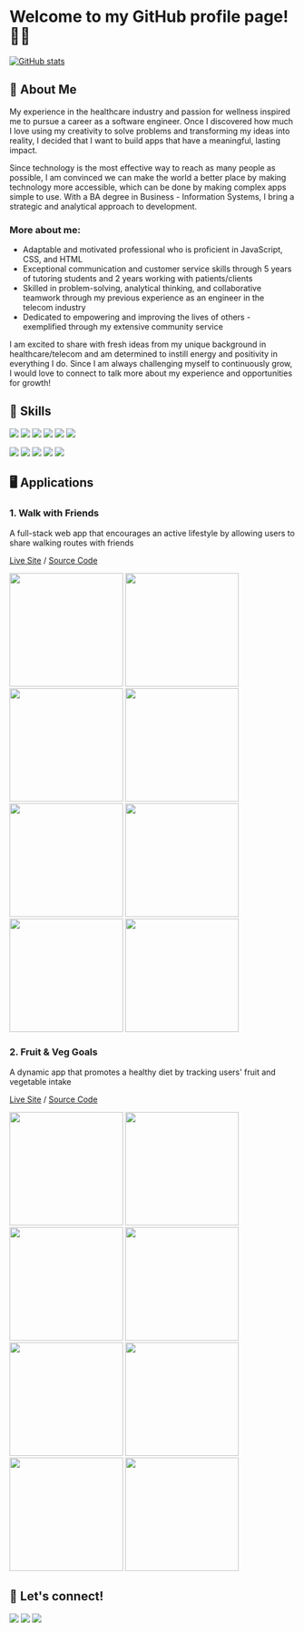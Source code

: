 # Welcome to my GitHub profile page! 👋😄

[![GitHub stats](https://github-readme-stats.vercel.app/api?username=angelsleung&hide=stars,contribs&show_icons=true&theme=buefy)](https://github.com/anuraghazra/github-readme-stats)

## 💁‍ About Me
My experience in the healthcare industry and passion for wellness inspired me to pursue a career as a software engineer. Once I discovered how much I love using my creativity to solve problems and transforming my ideas into reality, I decided that I want to build apps that have a meaningful, lasting impact.

Since technology is the most effective way to reach as many people as possible, I am convinced we can make the world a better place by making technology more accessible, which can be done by making complex apps simple to use. With a BA degree in Business - Information Systems, I bring a strategic and analytical approach to development.

### More about me:
- Adaptable and motivated professional who is proficient in JavaScript, CSS, and HTML
- Exceptional communication and customer service skills through 5 years of tutoring students and 2 years working with patients/clients
- Skilled in problem-solving, analytical thinking, and collaborative teamwork through my previous experience as an engineer in the telecom industry
- Dedicated to empowering and improving the lives of others - exemplified through my extensive community service

I am excited to share with fresh ideas from my unique background in healthcare/telecom and am determined to instill energy and positivity in everything I do. Since I am always challenging myself to continuously grow, I would love to connect to talk more about my experience and opportunities for growth! 

## 🚀 Skills
<a href="https://github.com/angelsleung"><img src="https://img.shields.io/badge/JavaScript-F7DF1E?style=for-the-badge&logo=javascript&logoColor=black" /></a> <a href="https://github.com/angelsleung"><img src="https://img.shields.io/badge/CSS3-1572B6?style=for-the-badge&logo=css3&logoColor=white" /></a> <a href="https://github.com/angelsleung"><img src="https://img.shields.io/badge/HTML5-E34F26?style=for-the-badge&logo=html5&logoColor=white" /></a> <a href="https://github.com/angelsleung"><img src="https://img.shields.io/badge/React-20232A?style=for-the-badge&logo=react&logoColor=61DAFB" /></a> <a href="https://github.com/angelsleung"><img src="https://img.shields.io/badge/Node.js-43853D?style=for-the-badge&logo=node.js&logoColor=white" /></a> <a href="https://github.com/angelsleung"><img src="https://img.shields.io/badge/Express.js-404D59?style=for-the-badge&logo=express&logoColor=white" /></a>

<a href="https://github.com/angelsleung"><img src="https://img.shields.io/badge/PostgreSQL-316192?style=for-the-badge&logo=postgresql&logoColor=white" /></a> <a href="https://github.com/angelsleung"><img src="https://img.shields.io/badge/Git-F05032?style=for-the-badge&logo=git&logoColor=white" /></a> <a href="https://github.com/angelsleung"><img src="https://img.shields.io/badge/GitHub-100000?style=for-the-badge&logo=github&logoColor=white" /></a> <a href="https://github.com/angelsleung"><img src="https://img.shields.io/badge/Visual_Studio_Code-0078D4?style=for-the-badge&logo=visual%20studio%20code&logoColor=white" /></a> <a href="https://github.com/angelsleung"><img src="https://img.shields.io/badge/npm-CB3837?style=for-the-badge&logo=npm&logoColor=white" /></a>
  

## 🖥️ Applications

### 1. Walk with Friends

A full-stack web app that encourages an active lifestyle by allowing users to share walking routes with friends

[Live Site](http://walk-with-friends-app.herokuapp.com) / [Source Code](https://github.com/angelsleung/walk-with-friends)

<a href="https://github.com/angelsleung/walk-with-friends"><img src="https://user-images.githubusercontent.com/65578254/115622281-7cfd9400-a2ac-11eb-84ed-b1d381b6ecf8.png" width="200px"></a> <a href="https://github.com/angelsleung/walk-with-friends"><img src="https://user-images.githubusercontent.com/65578254/115622338-91419100-a2ac-11eb-8195-501eebb48e69.png" width="200px"></a> <a href="https://github.com/angelsleung/walk-with-friends"><img src="https://user-images.githubusercontent.com/65578254/115622916-5724bf00-a2ad-11eb-81cd-fdd6ccd535af.png" width="200px"></a> <a href="https://github.com/angelsleung/walk-with-friends"><img src="https://user-images.githubusercontent.com/65578254/115623093-96eba680-a2ad-11eb-89b9-ef688f3ca52c.png" width="200px"></a> <a href="https://github.com/angelsleung/walk-with-friends"><img src="https://user-images.githubusercontent.com/65578254/115623272-d2867080-a2ad-11eb-88e2-af457e77a79f.png" width="200px"></a> <a href="https://github.com/angelsleung/walk-with-friends"><img src="https://user-images.githubusercontent.com/65578254/115624055-eda5b000-a2ae-11eb-84a0-33d1d4c3ffaa.png" width="200px"></a> <a href="https://github.com/angelsleung/walk-with-friends"><img src="https://user-images.githubusercontent.com/65578254/115623959-c4851f80-a2ae-11eb-81df-c9a300e9774b.png" width="200px"></a> <a href="https://github.com/angelsleung/walk-with-friends"><img src="https://user-images.githubusercontent.com/65578254/115624586-b71c6500-a2af-11eb-91e1-52ebb9c19ad0.png" width="200px"></a>


### 2. Fruit & Veg Goals
A dynamic app that promotes a healthy diet by tracking users' fruit and vegetable intake

[Live Site](https://angelsleung.github.io/fruit-and-veg-goals) / [Source Code](https://github.com/angelsleung/fruit-and-veg-goals)

<a href="https://github.com/angelsleung/fruit-and-veg-goals"><img src="https://user-images.githubusercontent.com/65578254/115626637-a4eff600-a2b2-11eb-9ed0-a7eb96e186ff.png" width="200px"></a> <a href="https://github.com/angelsleung/fruit-and-veg-goals"><img src="https://user-images.githubusercontent.com/65578254/115626691-b33e1200-a2b2-11eb-892f-032be886e74f.png" width="200px"></a> <a href="https://github.com/angelsleung/fruit-and-veg-goals"><img src="https://user-images.githubusercontent.com/65578254/115626730-be913d80-a2b2-11eb-9ce5-f3e0dac8639f.png" width="200px"></a> <a href="https://github.com/angelsleung/fruit-and-veg-goals"><img src="https://user-images.githubusercontent.com/65578254/115626862-ef717280-a2b2-11eb-8eb1-d7651fe41b61.png" width="200px"></a> <a href="https://github.com/angelsleung/fruit-and-veg-goals"><img src="https://user-images.githubusercontent.com/65578254/115626988-22b40180-a2b3-11eb-82e6-5bd8017a2a3e.png" width="200px"></a> <a href="https://user-images.githubusercontent.com/65578254/115627295-9c4bef80-a2b3-11eb-9df5-8f0d935a5dc1.png"><img src="https://user-images.githubusercontent.com/65578254/115627295-9c4bef80-a2b3-11eb-9df5-8f0d935a5dc1.png" width="200px"></a> <a href="https://github.com/angelsleung/fruit-and-veg-goals"><img src="https://user-images.githubusercontent.com/65578254/115627037-35c6d180-a2b3-11eb-9717-3f06ff7cc634.png" width="200px"></a> <a href="https://github.com/angelsleung/fruit-and-veg-goals"><img src="https://user-images.githubusercontent.com/65578254/115627070-4119fd00-a2b3-11eb-9783-8f6a074d353e.png" width="200px"></a>



## 📱 Let's connect!
<a href="https://www.linkedin.com/in/angelhleung/"><img src="https://img.shields.io/badge/LinkedIn-0077B5?style=for-the-badge&logo=linkedin&logoColor=white" /></a> <a href="mailto:angelhleung@gmail.com/"><img src="https://img.shields.io/badge/Gmail-D14836?style=for-the-badge&logo=gmail&logoColor=white" /></a> <a href="https://drive.google.com/file/d/1TgYTReJjzmZlD9RRjYiDZuVbBhNtIm4J/view?usp=sharing"><img src="https://img.shields.io/badge/Resume-4285F4?style=for-the-badge&logo=google-drive&logoColor=white" /></a>
<!--
**angelsleung/angelsleung** is a ✨ _special_ ✨ repository because its `README.md` (this file) appears on your GitHub profile.



Here are some ideas to get you started:

- 🔭 I’m currently working on ...
- 🌱 I’m currently learning ...
- 👯 I’m looking to collaborate on ...
- 🤔 I’m looking for help with ...
- 💬 Ask me about ...
- 📫 How to reach me: ...
- 😄 Pronouns: ...
- ⚡ Fun fact: ...
-->
